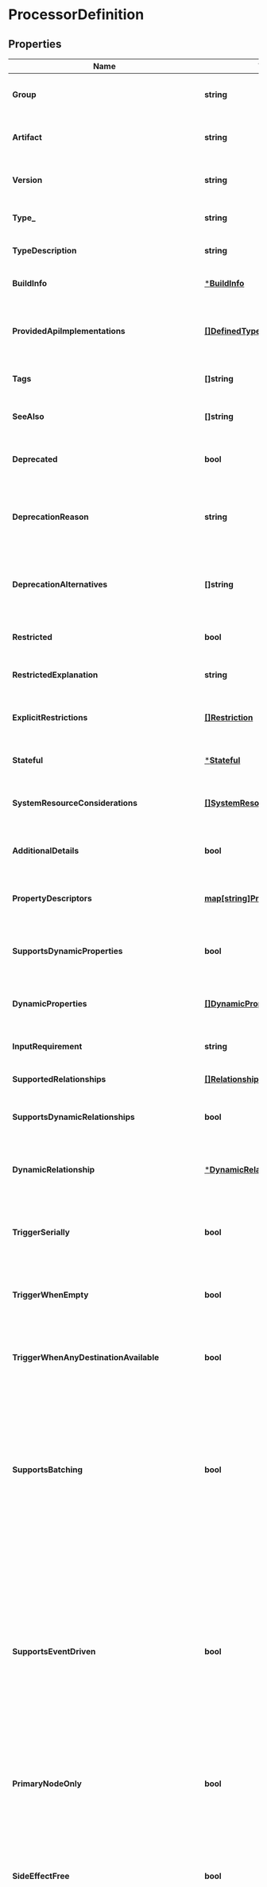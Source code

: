 # ProcessorDefinition

## Properties
Name | Type | Description | Notes
------------ | ------------- | ------------- | -------------
**Group** | **string** | The group name of the bundle that provides the referenced type. | [optional] [default to null]
**Artifact** | **string** | The artifact name of the bundle that provides the referenced type. | [optional] [default to null]
**Version** | **string** | The version of the bundle that provides the referenced type. | [optional] [default to null]
**Type_** | **string** | The fully-qualified class type | [default to null]
**TypeDescription** | **string** | The description of the type. | [optional] [default to null]
**BuildInfo** | [***BuildInfo**](BuildInfo.md) | The build metadata for this component | [optional] [default to null]
**ProvidedApiImplementations** | [**[]DefinedType**](DefinedType.md) | If this type represents a provider for an interface, this lists the APIs it implements | [optional] [default to null]
**Tags** | **[]string** | The tags associated with this type | [optional] [default to null]
**SeeAlso** | **[]string** | The names of other component types that may be related | [optional] [default to null]
**Deprecated** | **bool** | Whether or not the component has been deprecated | [optional] [default to null]
**DeprecationReason** | **string** | If this component has been deprecated, this optional field can be used to provide an explanation | [optional] [default to null]
**DeprecationAlternatives** | **[]string** | If this component has been deprecated, this optional field provides alternatives to use | [optional] [default to null]
**Restricted** | **bool** | Whether or not the component has a general restriction | [optional] [default to null]
**RestrictedExplanation** | **string** | An optional description of the general restriction | [optional] [default to null]
**ExplicitRestrictions** | [**[]Restriction**](Restriction.md) | Explicit restrictions that indicate a require permission to use the component | [optional] [default to null]
**Stateful** | [***Stateful**](Stateful.md) | Indicates if the component stores state | [optional] [default to null]
**SystemResourceConsiderations** | [**[]SystemResourceConsideration**](SystemResourceConsideration.md) | The system resource considerations for the given component | [optional] [default to null]
**AdditionalDetails** | **bool** | Indicates if the component has additional details documentation | [optional] [default to null]
**PropertyDescriptors** | [**map[string]PropertyDescriptor**](PropertyDescriptor.md) | Descriptions of configuration properties applicable to this component. | [optional] [default to null]
**SupportsDynamicProperties** | **bool** | Whether or not this component makes use of dynamic (user-set) properties. | [optional] [default to null]
**DynamicProperties** | [**[]DynamicProperty**](DynamicProperty.md) | Describes the dynamic properties supported by this component | [optional] [default to null]
**InputRequirement** | **string** | Any input requirements this processor has. | [optional] [default to null]
**SupportedRelationships** | [**[]Relationship**](Relationship.md) | The supported relationships for this processor. | [optional] [default to null]
**SupportsDynamicRelationships** | **bool** | Whether or not this processor supports dynamic relationships. | [optional] [default to null]
**DynamicRelationship** | [***DynamicRelationship**](DynamicRelationship.md) | If the processor supports dynamic relationships, this describes the dynamic relationship | [optional] [default to null]
**TriggerSerially** | **bool** | Whether or not this processor should be triggered serially (i.e. no concurrent execution). | [optional] [default to null]
**TriggerWhenEmpty** | **bool** | Whether or not this processor should be triggered when incoming queues are empty. | [optional] [default to null]
**TriggerWhenAnyDestinationAvailable** | **bool** | Whether or not this processor should be triggered when any destination queue has room. | [optional] [default to null]
**SupportsBatching** | **bool** | Whether or not this processor supports batching. If a Processor uses this annotation, it allows the Framework to batch calls to session commits, as well as allowing the Framework to return the same session multiple times. | [optional] [default to null]
**SupportsEventDriven** | **bool** | Whether or not this processor supports event driven scheduling. Indicates to the framework that the Processor is eligible to be scheduled to run based on the occurrence of an \&quot;Event\&quot; (e.g., when a FlowFile is enqueued in an incoming Connection), rather than being triggered periodically. | [optional] [default to null]
**PrimaryNodeOnly** | **bool** | Whether or not this processor should be scheduled only on the primary node in a cluster. | [optional] [default to null]
**SideEffectFree** | **bool** | Whether or not this processor is considered side-effect free. Side-effect free indicate that the processor&#39;s operations on FlowFiles can be safely repeated across process sessions. | [optional] [default to null]
**SupportedSchedulingStrategies** | **[]string** | The supported scheduling strategies, such as TIME_DRIVER, CRON, or EVENT_DRIVEN. | [optional] [default to null]
**DefaultSchedulingStrategy** | **string** | The default scheduling strategy for the processor. | [optional] [default to null]
**DefaultConcurrentTasksBySchedulingStrategy** | **map[string]int32** | The default concurrent tasks for each scheduling strategy. | [optional] [default to null]
**DefaultSchedulingPeriodBySchedulingStrategy** | **map[string]string** | The default scheduling period for each scheduling strategy. The scheduling period is expected to be a time period, such as \&quot;30 sec\&quot;. | [optional] [default to null]
**DefaultPenaltyDuration** | **string** | The default penalty duration as a time period, such as \&quot;30 sec\&quot;. | [optional] [default to null]
**DefaultYieldDuration** | **string** | The default yield duration as a time period, such as \&quot;1 sec\&quot;. | [optional] [default to null]
**DefaultBulletinLevel** | **string** | The default bulletin level, such as WARN, INFO, DEBUG, etc. | [optional] [default to null]
**ReadsAttributes** | [**[]Attribute**](Attribute.md) | The FlowFile attributes this processor reads | [optional] [default to null]
**WritesAttributes** | [**[]Attribute**](Attribute.md) | The FlowFile attributes this processor writes/updates | [optional] [default to null]

[[Back to Model list]](../README.md#documentation-for-models) [[Back to API list]](../README.md#documentation-for-api-endpoints) [[Back to README]](../README.md)


